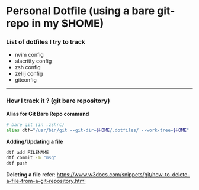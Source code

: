 # Personal Dotfile (using a bare git-repo in my $HOME)

### List of dotfiles I try to track
- nvim config
- alacritty config
- zsh config
- zellij config
- gitconfig

---

### How I track it ? (git bare repository)

**Alias for Git Bare Repo command**
```bash
# bare git (in .zshrc)
alias dtf="/usr/bin/git --git-dir=$HOME/.dotfiles/ --work-tree=$HOME"
```

**Adding/Updating a file**
```bash
dtf add FILENAME
dtf commit -m "msg"
dtf push
```

**Deleting a file**
refer: https://www.w3docs.com/snippets/git/how-to-delete-a-file-from-a-git-repository.html

